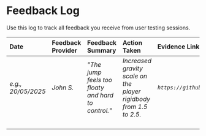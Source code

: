 # Feedback Log

Use this log to track all feedback you receive from user testing sessions.

| Date               | Feedback Provider | Feedback Summary                                   | Action Taken                                                       | Evidence Link (Commit/Trello Card)              |
|:------------------ |:----------------- |:-------------------------------------------------- |:------------------------------------------------------------------ |:----------------------------------------------- |
| *e.g., 20/05/2025* | *John S.*         | *"The jump feels too floaty and hard to control."* | *Increased gravity scale on the player rigidbody from 1.5 to 2.5.* | *`https://github.com/user/repo/commit/a1b2c3d`* |
|                    |                   |                                                    |                                                                    |                                                 |
|                    |                   |                                                    |                                                                    |                                                 |
|                    |                   |                                                    |                                                                    |                                                 |
|                    |                   |                                                    |                                                                    |                                                 |
